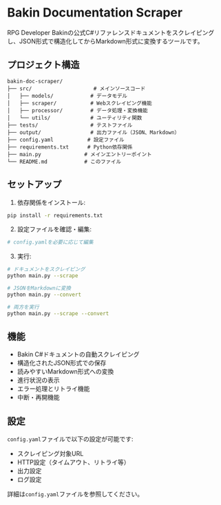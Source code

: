 # Bakin Documentation Scraper

RPG Developer Bakinの公式C#リファレンスドキュメントをスクレイピングし、JSON形式で構造化してからMarkdown形式に変換するツールです。

## プロジェクト構造

```
bakin-doc-scraper/
├── src/                    # メインソースコード
│   ├── models/            # データモデル
│   ├── scraper/           # Webスクレイピング機能
│   ├── processor/         # データ処理・変換機能
│   └── utils/             # ユーティリティ関数
├── tests/                 # テストファイル
├── output/                # 出力ファイル（JSON、Markdown）
├── config.yaml           # 設定ファイル
├── requirements.txt      # Python依存関係
├── main.py              # メインエントリーポイント
└── README.md            # このファイル
```

## セットアップ

1. 依存関係をインストール:
```bash
pip install -r requirements.txt
```

2. 設定ファイルを確認・編集:
```bash
# config.yamlを必要に応じて編集
```

3. 実行:
```bash
# ドキュメントをスクレイピング
python main.py --scrape

# JSONをMarkdownに変換
python main.py --convert

# 両方を実行
python main.py --scrape --convert
```

## 機能

- Bakin C#ドキュメントの自動スクレイピング
- 構造化されたJSON形式での保存
- 読みやすいMarkdown形式への変換
- 進行状況の表示
- エラー処理とリトライ機能
- 中断・再開機能

## 設定

`config.yaml`ファイルで以下の設定が可能です:

- スクレイピング対象URL
- HTTP設定（タイムアウト、リトライ等）
- 出力設定
- ログ設定

詳細は`config.yaml`ファイルを参照してください。